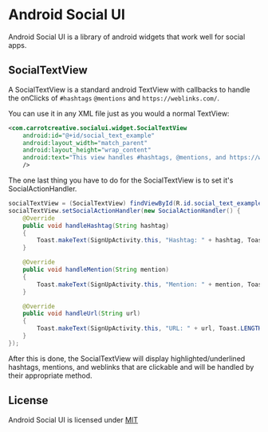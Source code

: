 # Android Social UI

Android Social UI is a library of android widgets that work well for social apps.


## SocialTextView

A SocialTextView is a standard android TextView with callbacks to handle the onClicks of `#hashtags` `@mentions` and `https://weblinks.com/`.

You can use it in any XML file just as you would a normal TextView:

```xml
<com.carrotcreative.socialui.widget.SocialTextView
    android:id="@+id/social_text_example"
    android:layout_width="match_parent"
    android:layout_height="wrap_content"
    android:text="This view handles #hashtags, @mentions, and https://weblinks.com/"
    />
```

The one last thing you have to do for the SocialTextView is to set it's SocialActionHandler.

```java
socialTextView = (SocialTextView) findViewById(R.id.social_text_example);
socialTextView.setSocialActionHandler(new SocialActionHandler() {
    @Override
    public void handleHashtag(String hashtag)
    {
        Toast.makeText(SignUpActivity.this, "Hashtag: " + hashtag, Toast.LENGTH_LONG).show();
    }

    @Override
    public void handleMention(String mention)
    {
        Toast.makeText(SignUpActivity.this, "Mention: " + mention, Toast.LENGTH_LONG).show();
    }

    @Override
    public void handleUrl(String url)
    {
        Toast.makeText(SignUpActivity.this, "URL: " + url, Toast.LENGTH_LONG).show();
    }
});
```

After this is done, the SocialTextView will display highlighted/underlined hashtags, mentions, and weblinks that are clickable and will be handled by their appropriate method.

## License

Android Social UI is licensed under [MIT](LICENSE.md)
